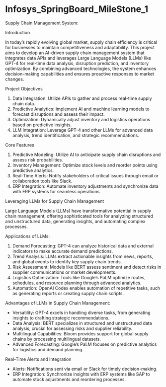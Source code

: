 # Infosys_SpringBoard_MileStone_1
Supply Chain Management System:

Introduction

In today’s rapidly evolving global market, supply chain efficiency is critical for businesses to maintain competitiveness and adaptability. This project aims to develop an AI-driven supply chain management system that integrates data APIs and leverages Large Language Models (LLMs) like GPT-4 for real-time data analysis, disruption prediction, and inventory optimization. By combining advanced technologies, the system enhances decision-making capabilities and ensures proactive responses to market changes.

Project Objectives

1. Data Integration: Utilize APIs to gather and process real-time supply chain data.
2. Predictive Analytics: Implement AI and machine learning models to forecast disruptions and assess their impact.
3. Optimization: Dynamically adjust inventory and logistics operations based on predictive insights.
4. LLM Integration: Leverage GPT-4 and other LLMs for advanced data analysis, trend identification, and strategic recommendations.

Core Features

1. Predictive Modeling: Utilize AI to anticipate supply chain disruptions and assess risk probabilities.
2. Inventory Management: Optimize stock levels and reorder points using predictive analytics.
3. Real-Time Alerts: Notify stakeholders of critical issues through email or collaboration tools like Slack.
4. ERP Integration: Automate inventory adjustments and synchronize data with ERP systems for seamless operations.

Leveraging LLMs for Supply Chain Management

Large Language Models (LLMs) have transformative potential in supply chain management, offering sophisticated tools for analyzing structured and unstructured data, generating insights, and automating complex processes.

Applications of LLMs:

1. Demand Forecasting: GPT-4 can analyze historical data and external indicators to make accurate demand predictions.
2. Trend Analysis: LLMs extract actionable insights from news, reports, and global events to identify key supply chain trends.
3. Risk Assessment: Models like BERT assess sentiment and detect risks in supplier communications or market developments.
4. Logistics Optimization: Tools like Google’s PaLM optimize routes, schedules, and resource planning through advanced analytics.
5. Automation: OpenAI Codex enables automation of repetitive tasks, such as generating reports or creating supply chain scripts.

Advantages of LLMs in Supply Chain Management:

- Versatility: GPT-4 excels in handling diverse tasks, from generating insights to drafting strategic recommendations.
- Data Analysis: BERT specializes in structured and unstructured data analysis, crucial for assessing risks and supplier reliability.
- Multilingual Capabilities: Bloom provides support for global supply chains by processing multilingual datasets.
- Advanced Forecasting: Google’s PaLM focuses on predictive analytics for logistics and demand planning.

Real-Time Alerts and Integration

- Alerts: Notifications sent via email or Slack for timely decision-making.
- ERP Integration: Synchronize insights with ERP systems like SAP to automate stock adjustments and reordering processes.
